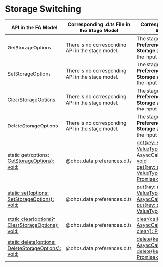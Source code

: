 # Storage Switching


  | API in the FA Model| Corresponding .d.ts File in the Stage Model| Corresponding API in the Stage Model| 
| -------- | -------- | -------- |
| GetStorageOptions | There is no corresponding API in the stage model.| The stage model uses **Preferences** to replace **Storage** and has redesigned the input parameters.| 
| SetStorageOptions | There is no corresponding API in the stage model.| The stage model uses **Preferences** to replace **Storage** and has redesigned the input parameters.| 
| ClearStorageOptions | There is no corresponding API in the stage model.| The stage model uses **Preferences** to replace **Storage** and has redesigned the input parameters.| 
| DeleteStorageOptions | There is no corresponding API in the stage model.| The stage model uses **Preferences** to replace **Storage** and has redesigned the input parameters.| 
| [static get(options: GetStorageOptions): void;](../reference/apis-arkdata/js-apis-system-storage.md#storageget) | \@ohos.data.preferences.d.ts | [get(key: string, defValue: ValueType, callback: AsyncCallback&lt;ValueType&gt;): void;](../reference/apis-arkdata/js-apis-data-preferences.md#get)<br>[get(key: string, defValue: ValueType): Promise&lt;ValueType&gt;;](../reference/apis-arkdata/js-apis-data-preferences.md#get-1) |
| [static set(options: SetStorageOptions): void;](../reference/apis-arkdata/js-apis-system-storage.md#storageset) | \@ohos.data.preferences.d.ts | [put(key: string, value: ValueType, callback: AsyncCallback&lt;void&gt;): void;](../reference/apis-arkdata/js-apis-data-preferences.md#put)<br>[put(key: string, value: ValueType): Promise&lt;void&gt;;](../reference/apis-arkdata/js-apis-data-preferences.md#put-1) |
| [static clear(options?: ClearStorageOptions): void;](../reference/apis-arkdata/js-apis-system-storage.md#storageclear) | \@ohos.data.preferences.d.ts | [clear(callback: AsyncCallback&lt;void&gt;): void;](../reference/apis-arkdata/js-apis-data-preferences.md#clear)<br>[clear(): Promise&lt;void&gt;;](../reference/apis-arkdata/js-apis-data-preferences.md#clear-1) |
| [static delete(options: DeleteStorageOptions): void;](../reference/apis-arkdata/js-apis-system-storage.md#storagedelete) | \@ohos.data.preferences.d.ts | [delete(key: string, callback: AsyncCallback&lt;void&gt;): void;](../reference/apis-arkdata/js-apis-data-preferences.md#delete)<br>[delete(key: string): Promise&lt;void&gt;;](../reference/apis-arkdata/js-apis-data-preferences.md#delete-1) |
